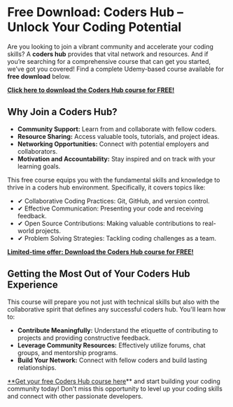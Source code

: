 # Free Download: Coders Hub – Unlock Your Coding Potential

Are you looking to join a vibrant community and accelerate your coding skills? A **coders hub** provides that vital network and resources. And if you’re searching for a comprehensive course that can get you started, we’ve got you covered! Find a complete Udemy-based course available for **free download** below.

[**Click here to download the Coders Hub course for FREE!**](https://udemywork.com/coders-hub)

## Why Join a Coders Hub?

*   **Community Support:** Learn from and collaborate with fellow coders.
*   **Resource Sharing:** Access valuable tools, tutorials, and project ideas.
*   **Networking Opportunities:** Connect with potential employers and collaborators.
*   **Motivation and Accountability:** Stay inspired and on track with your learning goals.

This free course equips you with the fundamental skills and knowledge to thrive in a coders hub environment. Specifically, it covers topics like:

*   ✔ Collaborative Coding Practices: Git, GitHub, and version control.
*   ✔ Effective Communication: Presenting your code and receiving feedback.
*   ✔ Open Source Contributions: Making valuable contributions to real-world projects.
*   ✔ Problem Solving Strategies: Tackling coding challenges as a team.

[**Limited-time offer: Download the Coders Hub course for FREE!**](https://udemywork.com/coders-hub)

## Getting the Most Out of Your Coders Hub Experience

This course will prepare you not just with technical skills but also with the collaborative spirit that defines any successful coders hub. You'll learn how to:

*   **Contribute Meaningfully:** Understand the etiquette of contributing to projects and providing constructive feedback.
*   **Leverage Community Resources:** Effectively utilize forums, chat groups, and mentorship programs.
*   **Build Your Network:** Connect with fellow coders and build lasting relationships.

[**Get your free Coders Hub course here](https://udemywork.com/coders-hub)** and start building your coding community today! Don't miss this opportunity to level up your coding skills and connect with other passionate developers.
